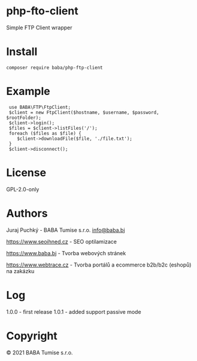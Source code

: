 # php-fto-client
Simple FTP Client wrapper

# Install

```
composer require baba/php-ftp-client
```

# Example
```
 use BABA\FTP\FtpClient;
 $client = new FtpClient($hostname, $username, $password, $rootFolder);
 $client->login();
 $files = $client->listFiles('/');
 foreach ($files as $file) {
    $client->downloadFile($file, './file.txt');
 }
 $client->disconnect();
```

# License
GPL-2.0-only

# Authors
Juraj Puchký - BABA Tumise s.r.o. <info@baba.bj>

https://www.seoihned.cz - SEO optilamizace

https://www.baba.bj - Tvorba webových stránek

https://www.webtrace.cz - Tvorba portálů a ecommerce b2b/b2c (eshopů) na zakázku

# Log
1.0.0 - first release
1.0.1 - added support passive mode

# Copyright
&copy; 2021 BABA Tumise s.r.o.
